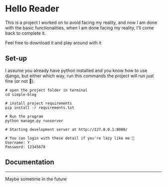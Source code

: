 # Hello Reader

This is a project I worked on to avoid facing my reality, and now I am done with the basic functionalities, when I am done facing my reality, I'll come back to complete it.

Feel free to download it and play around with it

## Set-up
I assume you already have python installed and you know how to use django, but either which way, run this commands the project will run just fine (or not 🐼).

```shell
# open the project folder in terminal
cd simple-blog

# install project requirements
pip install -r requirements.txt

# Run the program
python manage.py runserver

# Starting development server at http://127.0.0.1:8000/

# You can login with these detail if you're lazy like me 🤡
Username: Y
Password: 12345678

```

## Documentation
----------------
Maybe sometime in the future
